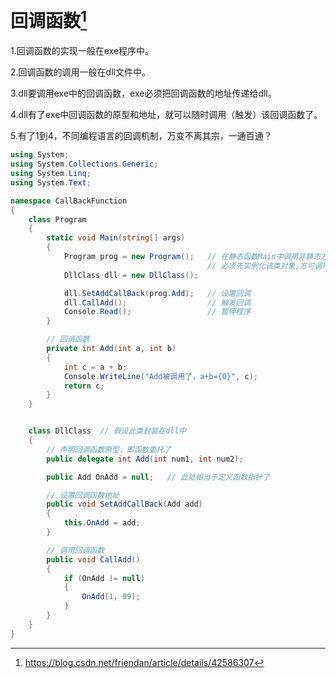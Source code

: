 # 回调函数[^1]

1.回调函数的实现一般在exe程序中。

2.回调函数的调用一般在dll文件中。

3.dll要调用exe中的回调函数，exe必须把回调函数的地址传递给dll。

4.dll有了exe中回调函数的原型和地址，就可以随时调用（触发）该回调函数了。

5.有了1到4，不同编程语言的回调机制，万变不离其宗，一通百通？

```csharp
using System;
using System.Collections.Generic;
using System.Linq;
using System.Text;

namespace CallBackFunction
{
    class Program
    {
        static void Main(string[] args)
        {
            Program prog = new Program();   // 在静态函数Main中调用非静态方法时,
                                            // 必须先实例化该类对象,方可调用Add方法 
            DllClass dll = new DllClass();

            dll.SetAddCallBack(prog.Add);   // 设置回调
            dll.CallAdd();                  // 触发回调
            Console.Read();                 // 暂停程序
        }

        // 回调函数
        private int Add(int a, int b)
        {
            int c = a + b;
            Console.WriteLine("Add被调用了，a+b={0}", c);
            return c;
        }
    }


    class DllClass  // 假设此类封装在dll中
    {
        // 声明回调函数原型，即函数委托了
        public delegate int Add(int num1, int num2);

        public Add OnAdd = null;   // 此处相当于定义函数指针了

        // 设置回调函数地址
        public void SetAddCallBack(Add add)
        {
            this.OnAdd = add;
        }

        // 调用回调函数
        public void CallAdd()
        {
            if (OnAdd != null)
            {
                OnAdd(1, 99);
            }
        }
    }
}
```



[^1]:  https://blog.csdn.net/friendan/article/details/42586307

